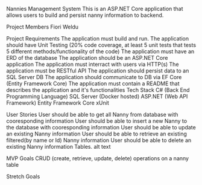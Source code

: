 Nannies Management System
This is an ASP.NET Core application that allows users to build and persist nanny information to backend.

Project Members
Fiori Weldu

Project Requirements
The application must build and run.
The application should have Unit Testing (20% code coverage, at least 5 unit tests that tests 5 different methods/functionality of the code)
The application must have an ERD of the database
The application should be an ASP.NET Core application
The application must interract with users via HTTP(s)
The application must be RESTful API
The application should persist data to an SQL Server DB
The application should communicate to DB via EF Core (Entity Framework Core)
The application must contain a README that describes the application and it's functionalities
Tech Stack
C# (Back End Programming Language)
SQL Server (Docker hosted)
ASP.NET (Web API Framework)
Entity Framework Core
xUnit

User Stories
User should be able to get all  Nanny from database with cooresponding information
User should be able to insert a new Nanny to the database with cooresponding information
User should be able to update an existing Nanny information
User should be able to retrieve an existing filtered(by name or Id) Nanny information
User should be able to delete an existing Nanny information
Tables.
alt text

MVP Goals
CRUD (create, retrieve, update, delete) operations on a nanny table

Stretch Goals
